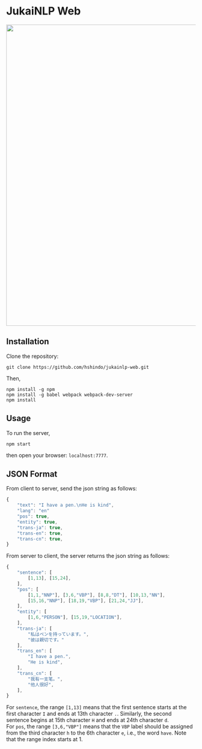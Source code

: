 # JukaiNLP Web
<p align="center"><img src="https://github.com/hshindo/jukainlp-web/blob/master/jukainlp-web.png" width="800"></p>

## Installation
Clone the repository:
```
git clone https://github.com/hshindo/jukainlp-web.git
```

Then,
```
npm install -g npm
npm install -g babel webpack webpack-dev-server
npm install
```

## Usage
To run the server,
```
npm start
```
then open your browser: `localhost:7777`.

## JSON Format
From client to server, send the json string as follows:
```javascript
{
    "text": "I have a pen.\nHe is kind",
    "lang": "en"
    "pos": true,
    "entity": true,
    "trans-ja": true,
    "trans-en": true,
    "trans-cn": true,
}
```

From server to client, the server returns the json string as follows:
```javascript
{
    "sentence": [
        [1,13], [15,24],
    ],
    "pos": [
        [1,1,"NNP"], [3,6,"VBP"], [8,8,"DT"], [10,13,"NN"],
        [15,16,"NNP"], [18,19,"VBP"], [21,24,"JJ"],
    ],
    "entity": [
        [1,6,"PERSON"], [15,19,"LOCATION"],
    ],
    "trans-ja": [
        "私はペンを持っています。",
        "彼は親切です。"
    ],
    "trans_en": [
        "I have a pen.",
        "He is kind",
    ],
    "trans_cn": [
        "我有一支笔。",
        "他人很好",
    ],
}
```
For `sentence`, the range `[1,13]` means that the first sentence starts at the first character `I` and ends at 13th character `.`.
Similarly, the second sentence begins at 15th character `H` and ends at 24th character `d`.  
For `pos`, the range `[3,6,"VBP"]` means that the `VBP` label should be assigned from the third character `h` to the 6th character `e`, i.e., the word `have`.
Note that the range index starts at 1.
